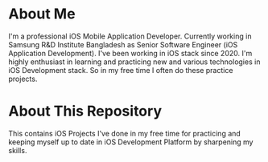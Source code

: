 # About Me

I'm a professional iOS Mobile Application Developer. Currently working in Samsung R&D Institute Bangladesh as Senior Software Engineer (iOS Application Development). I've been working in iOS stack since 2020. I'm highly enthusiast in learning and practicing new and various technologies in iOS Development stack. So in my free time I often do these practice projects.

# About This Repository

This contains iOS Projects I've done in my free time for practicing and keeping myself up to date in iOS Development Platform by sharpening my skills.
